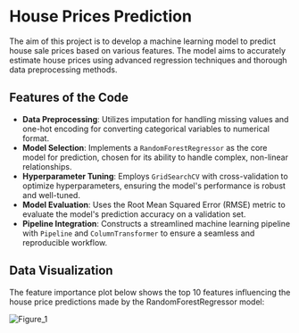 # House Prices Prediction

The aim of this project is to develop a machine learning model to predict house sale prices based on various features. The model aims to accurately estimate house prices using advanced regression techniques and thorough data preprocessing methods.

## Features of the Code

- **Data Preprocessing**: Utilizes imputation for handling missing values and one-hot encoding for converting categorical variables to numerical format.
- **Model Selection**: Implements a `RandomForestRegressor` as the core model for prediction, chosen for its ability to handle complex, non-linear relationships.
- **Hyperparameter Tuning**: Employs `GridSearchCV` with cross-validation to optimize hyperparameters, ensuring the model's performance is robust and well-tuned.
- **Model Evaluation**: Uses the Root Mean Squared Error (RMSE) metric to evaluate the model's prediction accuracy on a validation set.
- **Pipeline Integration**: Constructs a streamlined machine learning pipeline with `Pipeline` and `ColumnTransformer` to ensure a seamless and reproducible workflow.

## Data Visualization

The feature importance plot below shows the top 10 features influencing the house price predictions made by the RandomForestRegressor model:

![Figure_1](https://github.com/Ayan0209/HousePricing/assets/33597664/04da7489-d83d-4a57-9be2-17145438d9e6)

